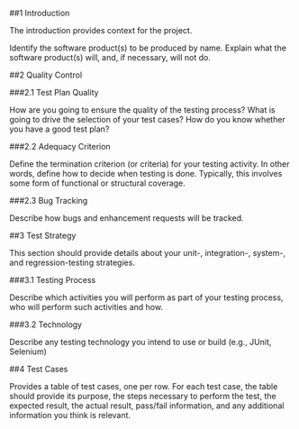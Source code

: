 ##1 Introduction

The introduction provides context for the project.

Identify the software product(s) to be produced by name.
Explain what the software product(s) will, and, if necessary, will not do.

##2 Quality Control

###2.1 Test Plan Quality

How are you going to ensure the quality of the testing process? What is going to drive the selection of your test cases? How do you know whether you have a good test plan?

###2.2 Adequacy Criterion

Define the termination criterion (or criteria) for your testing activity. In other words, define how to decide when testing is done. Typically, this involves some form of functional or structural coverage.

###2.3 Bug Tracking

Describe how bugs and enhancement requests will be tracked.

##3 Test Strategy

This section should provide details about your unit-, integration-, system-, and regression-testing strategies.

###3.1 Testing Process

Describe which activities you will perform as part of your testing process, who will perform such activities and how.

###3.2 Technology

Describe any testing technology you intend to use or build (e.g., JUnit, Selenium)

##4 Test Cases

Provides a table of test cases, one per row. For each test case, the table should provide its purpose, the steps necessary to perform the test, the expected result, the actual result, pass/fail information, and any additional information you think is relevant.